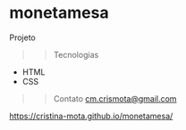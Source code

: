 # monetamesa
Projeto

>>Tecnologias
- HTML
- CSS

>>Contato
cm.crismota@gmail.com

https://cristina-mota.github.io/monetamesa/
